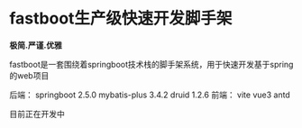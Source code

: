 # fastboot生产级快速开发脚手架
**极简.严谨.优雅**


fastboot是一套围绕着springboot技术栈的脚手架系统，用于快速开发基于spring的web项目

后端：
        springboot 2.5.0
        mybatis-plus 3.4.2
        druid 1.2.6
前端：
        vite
        vue3
        antd
        
目前正在开发中

​                                                                                                                                          









